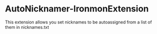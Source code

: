 # AutoNicknamer-IronmonExtension
This extension allows you set nicknames to be autoassigned from a list of them in nicknames.txt
